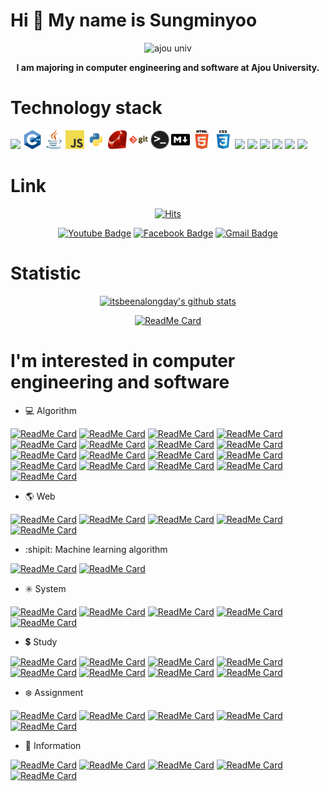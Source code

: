 # Hi 👋 My name is Sungminyoo


<div align=center>
  
![ajou univ](http://software.ajou.ac.kr/images/main/logo.png)

**I am majoring in computer engineering and software at Ajou University.**

</div>


# Technology stack

<code><img height="30" src="https://cdn.iconscout.com/icon/free/png-512/c-programming-569564.png"></code>
<code><img height="30" src="https://raw.githubusercontent.com/github/explore/80688e429a7d4ef2fca1e82350fe8e3517d3494d/topics/cpp/cpp.png"></code>
<code><img height="30" src="https://raw.githubusercontent.com/github/explore/80688e429a7d4ef2fca1e82350fe8e3517d3494d/topics/java/java.png"></code>
<code><img height="30" src="https://raw.githubusercontent.com/github/explore/80688e429a7d4ef2fca1e82350fe8e3517d3494d/topics/javascript/javascript.png"></code>
<code><img height="30" src="https://raw.githubusercontent.com/github/explore/80688e429a7d4ef2fca1e82350fe8e3517d3494d/topics/python/python.png"></code>
<code><img height="30" src="https://raw.githubusercontent.com/github/explore/80688e429a7d4ef2fca1e82350fe8e3517d3494d/topics/ruby/ruby.png"></code>
<code><img height="30" src="https://raw.githubusercontent.com/github/explore/80688e429a7d4ef2fca1e82350fe8e3517d3494d/topics/git/git.png"></code>
<code><img height="30" src="https://raw.githubusercontent.com/github/explore/80688e429a7d4ef2fca1e82350fe8e3517d3494d/topics/terminal/terminal.png"></code>
<code><img height="30" src="https://raw.githubusercontent.com/github/explore/80688e429a7d4ef2fca1e82350fe8e3517d3494d/topics/markdown/markdown.png"></code>
<code><img height="30" src="https://raw.githubusercontent.com/github/explore/80688e429a7d4ef2fca1e82350fe8e3517d3494d/topics/html/html.png"></code>
<code><img height="30" src="https://raw.githubusercontent.com/github/explore/80688e429a7d4ef2fca1e82350fe8e3517d3494d/topics/css/css.png"></code>
<code><img height="30" src="https://upload.wikimedia.org/wikipedia/commons/thumb/3/38/Jupyter_logo.svg/800px-Jupyter_logo.svg.png"></code>
<code><img height="30" src="https://upload.wikimedia.org/wikipedia/commons/thumb/0/05/Scikit_learn_logo_small.svg/1200px-Scikit_learn_logo_small.svg.png"></code>
<code><img height="30" src="https://cdn2.iconfinder.com/data/icons/file-extension-1/36/File_ducument_filetype_fileextension_extension_asm-512.png"></code>
<code><img height="30" src="https://t1.daumcdn.net/cfile/tistory/9923B0495D66434618"></code>
<code><img height="30" src="https://media.vlpt.us/images/leejh3224/post/eeea9dd5-d99a-4b7b-9024-d4866d48ca70/mysql.png"></code>
<code><img height="30" src="https://2.bp.blogspot.com/-93Mt1QRv6Bo/V8G22oUacrI/AAAAAAAAC5k/Id7DOEm558QOBR4kizycJ1iH1yaDp_gCgCLcB/s1600/sqlite.png"></code>

# Link
<!-- hit [today / total] -->
<div align=center>

[![Hits](https://hits.seeyoufarm.com/api/count/incr/badge.svg?url=https%3A%2F%2Fgithub.com%2FItsbeenalongday)](https://hits.seeyoufarm.com)

<!-- icons -->

[![Youtube Badge](https://img.shields.io/badge/Youtube-ff0000?style=flat-square&logo=youtube&link=https://www.youtube.com/channel/UCn9XdNmBSqyIVlJLFm_7h1w?view_as=subscriber)](https://www.youtube.com/channel/UCn9XdNmBSqyIVlJLFm_7h1w?view_as=subscriber)
[![Facebook Badge](https://img.shields.io/badge/facebook-1877f2?style=flat-square&logo=facebook&logoColor=white&link=https://www.facebook.com/profile.php?id=100010671258690)](https://www.facebook.com/profile.php?id=100010671258690)
[![Gmail Badge](https://img.shields.io/badge/Gmail-d14836?style=flat-square&logo=Gmail&logoColor=white&link=mailto:dbtjdals1771@ajou.ac.kr)](mailto:dbtjdals1771@ajou.ac.kr)

</div>

# Statistic
<!-- git-readme-stat -->

<div align="center">
 
[![itsbeenalongday's github stats](https://github-readme-stats.vercel.app/api?username=itsbeenalongday&show_icons=true&line_height=21&show_icons=true&theme=dark)](https://github.com/anuraghazra/github-readme-stats)<br/>
<!--
[![Top Langs](https://github-readme-stats.vercel.app/api/top-langs/?username=itsbeenalongday&show_icons=true&theme=dark)](https://github.com/Itsbeenalongday)<br/>
-->
[![ReadMe Card](https://github-readme-stats.vercel.app/api/pin/?username=itsbeenalongday&repo=github-readme-stats)](https://github.com/anuraghazra/github-readme-stats)

</div>

# I'm interested in computer engineering and software


-  💻 Algorithm

[![ReadMe Card](https://github-readme-stats.vercel.app/api/pin/?username=itsbeenalongday&repo=Dynamic-programming&theme=radical)](https://github.com/Itsbeenalongday/Dynamic-Programming)
[![ReadMe Card](https://github-readme-stats.vercel.app/api/pin/?username=itsbeenalongday&repo=Sorting&theme=radical)](https://github.com/Itsbeenalongday/Sorting)
[![ReadMe Card](https://github-readme-stats.vercel.app/api/pin/?username=itsbeenalongday&repo=Graph&theme=radical)](https://github.com/Itsbeenalongday/Graph)
[![ReadMe Card](https://github-readme-stats.vercel.app/api/pin/?username=itsbeenalongday&repo=Brute-Force&theme=radical)](https://github.com/Itsbeenalongday/Brute-Force)
[![ReadMe Card](https://github-readme-stats.vercel.app/api/pin/?username=itsbeenalongday&repo=String&theme=radical)](https://github.com/Itsbeenalongday/String)
[![ReadMe Card](https://github-readme-stats.vercel.app/api/pin/?username=itsbeenalongday&repo=Implement&theme=radical)](https://github.com/Itsbeenalongday/Implement)
[![ReadMe Card](https://github-readme-stats.vercel.app/api/pin/?username=itsbeenalongday&repo=Simulation&theme=radical)](https://github.com/Itsbeenalongday/Simulation)
[![ReadMe Card](https://github-readme-stats.vercel.app/api/pin/?username=itsbeenalongday&repo=Greedy&theme=radical)](https://github.com/Itsbeenalongday/Greedy)
[![ReadMe Card](https://github-readme-stats.vercel.app/api/pin/?username=itsbeenalongday&repo=Mathematical-theory&theme=radical)](https://github.com/Itsbeenalongday/Mathematical-theory)
[![ReadMe Card](https://github-readme-stats.vercel.app/api/pin/?username=itsbeenalongday&repo=Stack&theme=radical)](https://github.com/Itsbeenalongday/Stack)
[![ReadMe Card](https://github-readme-stats.vercel.app/api/pin/?username=itsbeenalongday&repo=Queue&theme=radical)](https://github.com/Itsbeenalongday/Queue)
[![ReadMe Card](https://github-readme-stats.vercel.app/api/pin/?username=itsbeenalongday&repo=Deque&theme=radical)](https://github.com/Itsbeenalongday/Deque)
[![ReadMe Card](https://github-readme-stats.vercel.app/api/pin/?username=itsbeenalongday&repo=C-Star-Wars&theme=radical)](https://github.com/Itsbeenalongday/C-Star-Wars)
[![ReadMe Card](https://github-readme-stats.vercel.app/api/pin/?username=itsbeenalongday&repo=2019-summer-vacation-Baekjoon&theme=radical)](https://github.com/Itsbeenalongday/2019-summer-vacation-Baekjoon)
[![ReadMe Card](https://github-readme-stats.vercel.app/api/pin/?username=itsbeenalongday&repo=2020-winter-vacation-Baekjoon&theme=radical)](https://github.com/Itsbeenalongday/2020-winter-vacation-Baekjoon)
[![ReadMe Card](https://github-readme-stats.vercel.app/api/pin/?username=itsbeenalongday&repo=ACM-ICPC-Algorithms&theme=radical)](https://github.com/Itsbeenalongday/ACM-ICPC-Algorithms)
[![ReadMe Card](https://github-readme-stats.vercel.app/api/pin/?username=itsbeenalongday&repo=python-for-coding-test&theme=radical)](https://github.com/Itsbeenalongday/python-for-coding-test)

- :earth_americas: Web

[![ReadMe Card](https://github-readme-stats.vercel.app/api/pin/?username=itsbeenalongday&repo=Making-website&theme=cobalt)](https://github.com/Itsbeenalongday/Making-website)
[![ReadMe Card](https://github-readme-stats.vercel.app/api/pin/?username=itsbeenalongday&repo=Frontend-javascript&theme=cobalt)](https://github.com/Itsbeenalongday/Frontend-javascript)
[![ReadMe Card](https://github-readme-stats.vercel.app/api/pin/?username=itsbeenalongday&repo=First-blog&theme=cobalt)](https://github.com/Itsbeenalongday/First-blog)
[![ReadMe Card](https://github-readme-stats.vercel.app/api/pin/?username=itsbeenalongday&repo=Healing-blog&theme=cobalt)](https://github.com/Itsbeenalongday/Healing-blog)
[![ReadMe Card](https://github-readme-stats.vercel.app/api/pin/?username=itsbeenalongday&repo=Ruby-on-Rails-reference&theme=cobalt)](https://github.com/Itsbeenalongday/Ruby-on-Rails-reference)


- :shipit: Machine learning algorithm

[![ReadMe Card](https://github-readme-stats.vercel.app/api/pin/?username=itsbeenalongday&repo=Python-for-ML&theme=great-gatsby)](https://github.com/Itsbeenalongday/Python-for-ML)
[![ReadMe Card](https://github-readme-stats.vercel.app/api/pin/?username=itsbeenalongday&repo=Prediction-of-Traffic-Accident-Risk&theme=great-gatsby)](https://github.com/Itsbeenalongday/Prediction-of-Traffic-Accident-Risk)

- :eight_spoked_asterisk: System

[![ReadMe Card](https://github-readme-stats.vercel.app/api/pin/?username=itsbeenalongday&repo=BLESSROOM&theme=blue-green)](https://github.com/Itsbeenalongday/BLESSROOM)
[![ReadMe Card](https://github-readme-stats.vercel.app/api/pin/?username=itsbeenalongday&repo=System_programming&theme=blue-green)](https://github.com/Itsbeenalongday/System_programming)
[![ReadMe Card](https://github-readme-stats.vercel.app/api/pin/?username=itsbeenalongday&repo=RaspberryPi&theme=blue-green)](https://github.com/Itsbeenalongday/RaspberryPi)
[![ReadMe Card](https://github-readme-stats.vercel.app/api/pin/?username=itsbeenalongday&repo=Computer-Architecture&theme=blue-green)](https://github.com/Itsbeenalongday/Computer-Architecture)
[![ReadMe Card](https://github-readme-stats.vercel.app/api/pin/?username=itsbeenalongday&repo=Operating-System&theme=blue-green)](https://github.com/Itsbeenalongday/Operating-System)
 
- 💲 Study

[![ReadMe Card](https://github-readme-stats.vercel.app/api/pin/?username=itsbeenalongday&repo=Python-Study&theme=prussian)](https://github.com/Itsbeenalongday/Python-Study)
[![ReadMe Card](https://github-readme-stats.vercel.app/api/pin/?username=itsbeenalongday&repo=Javascript-study&theme=prussian)](https://github.com/Itsbeenalongday/Javascript-study)
[![ReadMe Card](https://github-readme-stats.vercel.app/api/pin/?username=itsbeenalongday&repo=cpp-cheatsheet&theme=prussian)](https://github.com/Itsbeenalongday/cpp-cheatsheet)
[![ReadMe Card](https://github-readme-stats.vercel.app/api/pin/?username=itsbeenalongday&repo=Markdown-manual&theme=prussian)](https://github.com/Itsbeenalongday/cpp-Markdown-manual)
[![ReadMe Card](https://github-readme-stats.vercel.app/api/pin/?username=itsbeenalongday&repo=Linux-instruction&theme=prussian)](https://github.com/Itsbeenalongday/Linux-instruction)
[![ReadMe Card](https://github-readme-stats.vercel.app/api/pin/?username=itsbeenalongday&repo=Git-Study&theme=prussian)](https://github.com/Itsbeenalongday/Git-Study)
[![ReadMe Card](https://github-readme-stats.vercel.app/api/pin/?username=itsbeenalongday&repo=Make-auto-script&theme=prussian)](https://github.com/Itsbeenalongday/Make-auto-script)
[![ReadMe Card](https://github-readme-stats.vercel.app/api/pin/?username=itsbeenalongday&repo=cheatsheets&theme=prussian)](https://github.com/Itsbeenalongday/cheatsheets)

- ❄️ Assignment

[![ReadMe Card](https://github-readme-stats.vercel.app/api/pin/?username=itsbeenalongday&repo=Object-oriented-programming&theme=tokyonight)](https://github.com/Itsbeenalongday/Object-oriented-programming)
[![ReadMe Card](https://github-readme-stats.vercel.app/api/pin/?username=itsbeenalongday&repo=Python_lab&theme=tokyonight)](https://github.com/Itsbeenalongday/Python_lab)
[![ReadMe Card](https://github-readme-stats.vercel.app/api/pin/?username=itsbeenalongday&repo=Algorithm&theme=tokyonight)](https://github.com/Itsbeenalongday/Algorithm)
[![ReadMe Card](https://github-readme-stats.vercel.app/api/pin/?username=itsbeenalongday&repo=Data-Structure&theme=tokyonight)](https://github.com/Itsbeenalongday/Data-Structure)
[![ReadMe Card](https://github-readme-stats.vercel.app/api/pin/?username=itsbeenalongday&repo=Computer-Programming&theme=tokyonight)](https://github.com/Itsbeenalongday/Computer-Programming)

- 🎅 Information

[![ReadMe Card](https://github-readme-stats.vercel.app/api/pin/?username=itsbeenalongday&repo=developer-roadmap&theme=vue-dark)](https://github.com/Itsbeenalongday/developer-roadmap)
[![ReadMe Card](https://github-readme-stats.vercel.app/api/pin/?username=itsbeenalongday&repo=Interview_Question_for_Beginner&theme=vue-dark)](https://github.com/Itsbeenalongday/Interview_Question_for_Beginner)
[![ReadMe Card](https://github-readme-stats.vercel.app/api/pin/?username=itsbeenalongday&repo=junior-recruit-scheduler&theme=vue-dark)](https://github.com/Itsbeenalongday/junior-recruit-scheduler)
[![ReadMe Card](https://github-readme-stats.vercel.app/api/pin/?username=itsbeenalongday&repo=goQuality-dev-contents&theme=vue-dark)](https://github.com/Itsbeenalongday/goQuality-dev-contents)
[![ReadMe Card](https://github-readme-stats.vercel.app/api/pin/?username=itsbeenalongday&repo=free-programming-books&theme=vue-dark)](https://github.com/Itsbeenalongday/free-programming-books)
